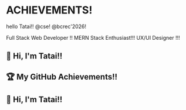 # ACHIEVEMENTS!
hello Tatai!!
@cse!
@bcrec'2026!
<!DOCTYPE html>

Full Stack Web Developer !!
MERN Stack Enthusiast!!!
UX/UI Designer !!!

## 👋 Hi, I'm Tatai!!

## 🏆 My GitHub Achievements!!

## 👋 Hi, I'm Tatai!!




